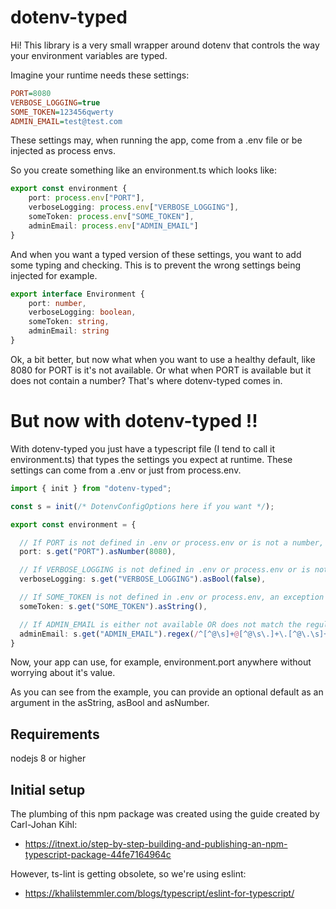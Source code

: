 # dotenv-typed
Hi! This library is a very small wrapper around dotenv that controls the way your environment variables are typed.

Imagine your runtime needs these settings:

```ini
PORT=8080
VERBOSE_LOGGING=true
SOME_TOKEN=123456qwerty
ADMIN_EMAIL=test@test.com
```

These settings may, when running the app, come from a .env file or be injected as process envs.

So you create something like an environment.ts which looks like:

```typescript
export const environment {
    port: process.env["PORT"],
    verboseLogging: process.env["VERBOSE_LOGGING"],
    someToken: process.env["SOME_TOKEN"],
    adminEmail: process.env["ADMIN_EMAIL"]
}
```

And when you want a typed version of these settings, you want to add some typing and checking. This is to prevent the wrong settings being injected for example.

```typescript
export interface Environment {
    port: number,
    verboseLogging: boolean,
    someToken: string,
    adminEmail: string
}
```

Ok, a bit better, but now what when you want to use a healthy default, like 8080 for PORT is it's not available. Or what when PORT is available but it does not contain a number? That's where dotenv-typed comes in.

# But now with dotenv-typed !!
With dotenv-typed you just have a typescript file (I tend to call it environment.ts) that types the settings you expect at runtime. These settings can come from a .env or just from process.env.

```typescript
import { init } from "dotenv-typed";

const s = init(/* DotenvConfigOptions here if you want */);

export const environment = {

  // If PORT is not defined in .env or process.env or is not a number, this value will default to 8080 
  port: s.get("PORT").asNumber(8080),

  // If VERBOSE_LOGGING is not defined in .env or process.env or is not a boolean, this value will default to false
  verboseLogging: s.get("VERBOSE_LOGGING").asBool(false),

  // If SOME_TOKEN is not defined in .env or process.env, an exception is thrown
  someToken: s.get("SOME_TOKEN").asString(),

  // If ADMIN_EMAIL is either not available OR does not match the regular expression, an exception is thrown
  adminEmail: s.get("ADMIN_EMAIL").regex(/^[^@\s]+@[^@\s\.]+\.[^@\.\s]+$/).asString()
}
```

Now, your app can use, for example, environment.port anywhere without worrying about it's value.

As you can see from the example, you can provide an optional default as an argument in the asString, asBool and asNumber.

## Requirements
nodejs 8 or higher

## Initial setup
The plumbing of this npm package was created using the guide created by Carl-Johan Kihl:
- https://itnext.io/step-by-step-building-and-publishing-an-npm-typescript-package-44fe7164964c

However, ts-lint is getting obsolete, so we're using eslint:
- https://khalilstemmler.com/blogs/typescript/eslint-for-typescript/